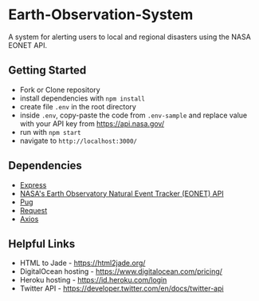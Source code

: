 # Earth-Observation-System
A system for alerting users to local and regional disasters using the NASA EONET API.

## Getting Started
* Fork or Clone repository
* install dependencies with `npm install`
* create file `.env` in the root directory
* inside `.env`, copy-paste the code from `.env-sample` and replace value with your API key from https://api.nasa.gov/
* run with `npm start`
* navigate to `http://localhost:3000/`

## Dependencies
* [Express](https://expressjs.com/en/4x/api.html)
* [NASA's Earth Observatory Natural Event Tracker (EONET) API](https://eonet.sci.gsfc.nasa.gov/docs/v3)
* [Pug](https://www.npmjs.com/package/pug)
* [Request](https://www.npmjs.com/package/request)
* [Axios](https://www.npmjs.com/package/axios)


## Helpful Links
* HTML to Jade - https://html2jade.org/
* DigitalOcean hosting - https://www.digitalocean.com/pricing/
* Heroku hosting - https://id.heroku.com/login
* Twitter API - https://developer.twitter.com/en/docs/twitter-api
